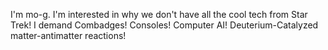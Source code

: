 I'm mo-g. I'm interested in why we don't have all the cool tech from Star Trek! I demand Combadges! Consoles! Computer AI! Deuterium-Catalyzed matter-antimatter reactions!

